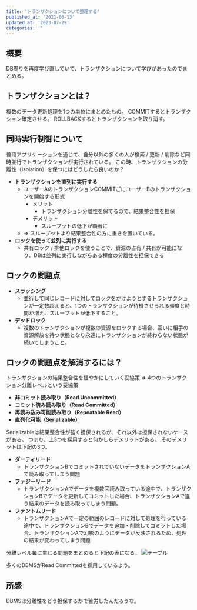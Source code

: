 ```yaml
---
title: 'トランザクションについて整理する'
published_at: '2021-06-13'
updated_at: '2023-07-29'
categories: ''
---
```


## 概要

DB周りを再度学び直していて、トランザクションについて学びがあったのでまとめる。

## トランザクションとは？

複数のデータ更新処理を1つの単位にまとめたもの。
COMMITするとトランザクション確定させる。
ROLLBACKするとトランザクションを取り消す。

## 同時実行制御について

普段アプリケーションを通じて、自分以外の多くの人が検索 / 更新 / 削除など同時並行でトランザクションが実行されている。
この時、トランザクションの分離性（Isolation）を保つにはどうしたら良いのか？

- **トランザクションを直列に実行する**
  - ユーザーAのトランザクションCOMMITごにユーザーBのトランザクションを開始する形式
    - メリット
      - トランザクション分離性を保てるので、結果整合性を担保
    - デメリット
      - スループットの低下が顕著に
  - => スループットより結果整合性の方に重きを置いている。
- **ロックを使って並列に実行する**
  - 共有ロック / 排他ロックを使うことで、資源の占有 / 共有が可能になり、DBは並列に実行しながらある程度の分離性を担保できる

## ロックの問題点

- **スラッシング**
  - 並行して同じレコードに対してロックをかけようとするトランザクションが一定数超えると、1つのトランザクションが待機させられる頻度と時間が増え、スループットが低下すること。
- **デッドロック**
  - 複数のトランザクションが複数の資源をロックする場合、互いに相手の資源解放を待つ状態となり永遠にトランザクションが終わらない状態が続いてしまうこと。

## ロックの問題点を解消するには？

トランザクションの結果整合性を緩やかにしていく妥協策
=> 4つのトランザクション分離レベルという妥協策

- **非コミット読み取り（Read Uncommitted）**
- **コミット済み読み取り（Read Committed）**
- **再読み込み可能読み取り（Repeatable Read）**
- **直列化可能（Serializable）**

Serializableは結果整合性が強く担保されるが、それ以外は担保されないケースがある。
つまり、上3つを採用すると何かしらデメリットがある。
そのデメリットは下記の3つ。

- **ダーティリード**
  - トランザクションBでコミットされていないデータをトランザクションAで読み取ってしまう問題
- **ファジーリード**
  - トランザクションAでデータを複数回読み取っている途中で、トランザクションBでデータを更新してコミットした場合、トランザクションAで違う結果のデータを読み取ってしまう問題。
- **ファントムリード**
  - トランザクションAで一定の範囲のレコードに対して処理を行っている途中で、トランザクションBでデータを追加・削除してコミットした場合、トランザクションAで幻影のようにデータが反映されるため、処理の結果が変わってしまう問題

分離レベル毎に生じる問題をまとめると下記の表になる。
![テーブル](/images/transaction.png)

多くのDBMSがRead Committedを採用しているよう。

## 所感

DBMSは分離性をどう担保するかで苦労したんだろうな。
